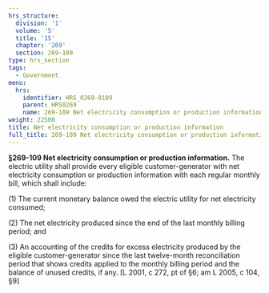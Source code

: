 ```yaml
---
hrs_structure:
  division: '1'
  volume: '5'
  title: '15'
  chapter: '269'
  section: 269-109
type: hrs_section
tags:
  - Government
menu:
  hrs:
    identifier: HRS_0269-0109
    parent: HRS0269
    name: 269-109 Net electricity consumption or production information
weight: 22500
title: Net electricity consumption or production information
full_title: 269-109 Net electricity consumption or production information
---
```

**§269-109 Net electricity consumption or production information.** The electric utility shall provide every eligible customer-generator with net electricity consumption or production information with each regular monthly bill, which shall include:

(1) The current monetary balance owed the electric utility for net electricity consumed;

(2) The net electricity produced since the end of the last monthly billing period; and

(3) An accounting of the credits for excess electricity produced by the eligible customer-generator since the last twelve-month reconciliation period that shows credits applied to the monthly billing period and the balance of unused credits, if any. [L 2001, c 272, pt of §6; am L 2005, c 104, §9]